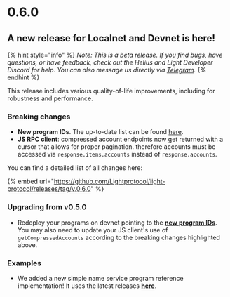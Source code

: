 # 0.6.0

## A new release for Localnet and Devnet is here! <a href="#zk-testnet-is-here" id="zk-testnet-is-here"></a>

{% hint style="info" %}
_Note: This is a beta release. If you find bugs, have questions, or have feedback, check out the Helius and Light Developer Discord for help. You can also message us directly via_ [_Telegram_](https://t.me/swen\_light)_._
{% endhint %}

This release includes various quality-of-life improvements, including for robustness and performance.

### Breaking changes

* **New program IDs**. The up-to-date list can be found [here](https://www.zkcompression.com/developers/devnet-addresses).
* **JS RPC client**: compressed account endpoints now get returned with a cursor that allows for proper pagination. therefore accounts must be accessed via `response.items.accounts` instead of `response.accounts`.

You can find a detailed list of all changes here:

{% embed url="https://github.com/Lightprotocol/light-protocol/releases/tag/v.0.6.0" %}

### Upgrading from v0.5.0

* Redeploy your programs on devnet pointing to the [**new program IDs**](../developers/protocol-addresses-and-urls.md#program-ids-and-accounts-from-27th-aug-2024-onward). You may also need to update your JS client's use of `getCompressedAccounts` according to the breaking changes highlighted above.

### Examples

* We added a new simple name service program reference implementation! It uses the latest releases [**here**](https://github.com/Lightprotocol/light-protocol/tree/main/examples/name-service).
